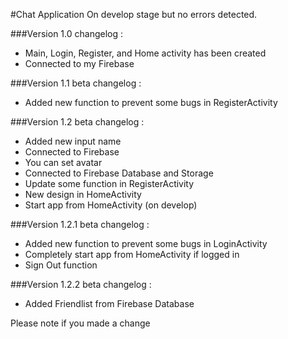 #Chat Application
On develop stage but no errors detected.

###Version 1.0 changelog :
- Main, Login, Register, and Home activity has been created
- Connected to my Firebase

###Version 1.1 beta changelog :
- Added new function to prevent some bugs in RegisterActivity

###Version 1.2 beta changelog :
- Added new input name
- Connected to Firebase
- You can set avatar
- Connected to Firebase Database and Storage
- Update some function in RegisterActivity
- New design in HomeActivity
- Start app from HomeActivity (on develop)

###Version 1.2.1 beta changelog :
- Added new function to prevent some bugs in LoginActivity
- Completely start app from HomeActivity if logged in
- Sign Out function

###Version 1.2.2 beta changelog :
- Added Friendlist from Firebase Database

Please note if you made a change
